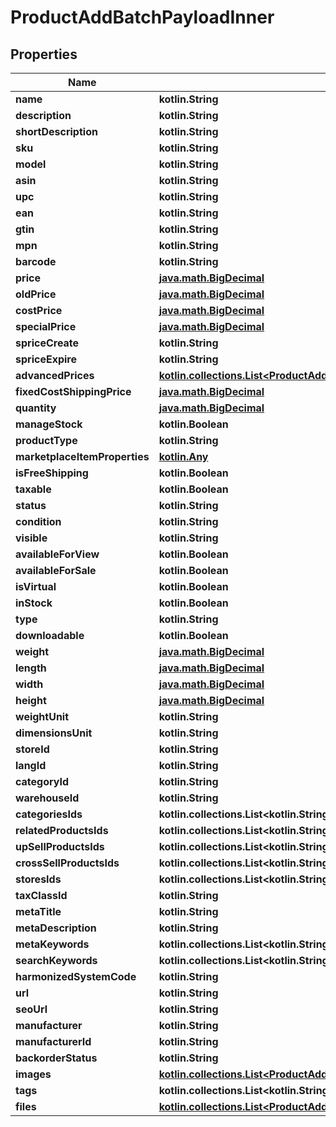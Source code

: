 
# ProductAddBatchPayloadInner

## Properties
| Name | Type | Description | Notes |
| ------------ | ------------- | ------------- | ------------- |
| **name** | **kotlin.String** |  |  [optional] |
| **description** | **kotlin.String** |  |  [optional] |
| **shortDescription** | **kotlin.String** |  |  [optional] |
| **sku** | **kotlin.String** |  |  [optional] |
| **model** | **kotlin.String** |  |  [optional] |
| **asin** | **kotlin.String** |  |  [optional] |
| **upc** | **kotlin.String** |  |  [optional] |
| **ean** | **kotlin.String** |  |  [optional] |
| **gtin** | **kotlin.String** |  |  [optional] |
| **mpn** | **kotlin.String** |  |  [optional] |
| **barcode** | **kotlin.String** |  |  [optional] |
| **price** | [**java.math.BigDecimal**](java.math.BigDecimal.md) |  |  [optional] |
| **oldPrice** | [**java.math.BigDecimal**](java.math.BigDecimal.md) |  |  [optional] |
| **costPrice** | [**java.math.BigDecimal**](java.math.BigDecimal.md) |  |  [optional] |
| **specialPrice** | [**java.math.BigDecimal**](java.math.BigDecimal.md) |  |  [optional] |
| **spriceCreate** | **kotlin.String** |  |  [optional] |
| **spriceExpire** | **kotlin.String** |  |  [optional] |
| **advancedPrices** | [**kotlin.collections.List&lt;ProductAddBatchPayloadInnerAdvancedPricesInner&gt;**](ProductAddBatchPayloadInnerAdvancedPricesInner.md) |  |  [optional] |
| **fixedCostShippingPrice** | [**java.math.BigDecimal**](java.math.BigDecimal.md) |  |  [optional] |
| **quantity** | [**java.math.BigDecimal**](java.math.BigDecimal.md) |  |  [optional] |
| **manageStock** | **kotlin.Boolean** |  |  [optional] |
| **productType** | **kotlin.String** |  |  [optional] |
| **marketplaceItemProperties** | [**kotlin.Any**](.md) |  |  [optional] |
| **isFreeShipping** | **kotlin.Boolean** |  |  [optional] |
| **taxable** | **kotlin.Boolean** |  |  [optional] |
| **status** | **kotlin.String** |  |  [optional] |
| **condition** | **kotlin.String** |  |  [optional] |
| **visible** | **kotlin.String** |  |  [optional] |
| **availableForView** | **kotlin.Boolean** |  |  [optional] |
| **availableForSale** | **kotlin.Boolean** |  |  [optional] |
| **isVirtual** | **kotlin.Boolean** |  |  [optional] |
| **inStock** | **kotlin.Boolean** |  |  [optional] |
| **type** | **kotlin.String** |  |  [optional] |
| **downloadable** | **kotlin.Boolean** |  |  [optional] |
| **weight** | [**java.math.BigDecimal**](java.math.BigDecimal.md) |  |  [optional] |
| **length** | [**java.math.BigDecimal**](java.math.BigDecimal.md) |  |  [optional] |
| **width** | [**java.math.BigDecimal**](java.math.BigDecimal.md) |  |  [optional] |
| **height** | [**java.math.BigDecimal**](java.math.BigDecimal.md) |  |  [optional] |
| **weightUnit** | **kotlin.String** |  |  [optional] |
| **dimensionsUnit** | **kotlin.String** |  |  [optional] |
| **storeId** | **kotlin.String** |  |  [optional] |
| **langId** | **kotlin.String** |  |  [optional] |
| **categoryId** | **kotlin.String** |  |  [optional] |
| **warehouseId** | **kotlin.String** |  |  [optional] |
| **categoriesIds** | **kotlin.collections.List&lt;kotlin.String&gt;** |  |  [optional] |
| **relatedProductsIds** | **kotlin.collections.List&lt;kotlin.String&gt;** |  |  [optional] |
| **upSellProductsIds** | **kotlin.collections.List&lt;kotlin.String&gt;** |  |  [optional] |
| **crossSellProductsIds** | **kotlin.collections.List&lt;kotlin.String&gt;** |  |  [optional] |
| **storesIds** | **kotlin.collections.List&lt;kotlin.String&gt;** |  |  [optional] |
| **taxClassId** | **kotlin.String** |  |  [optional] |
| **metaTitle** | **kotlin.String** |  |  [optional] |
| **metaDescription** | **kotlin.String** |  |  [optional] |
| **metaKeywords** | **kotlin.collections.List&lt;kotlin.String&gt;** |  |  [optional] |
| **searchKeywords** | **kotlin.collections.List&lt;kotlin.String&gt;** |  |  [optional] |
| **harmonizedSystemCode** | **kotlin.String** |  |  [optional] |
| **url** | **kotlin.String** |  |  [optional] |
| **seoUrl** | **kotlin.String** |  |  [optional] |
| **manufacturer** | **kotlin.String** |  |  [optional] |
| **manufacturerId** | **kotlin.String** |  |  [optional] |
| **backorderStatus** | **kotlin.String** |  |  [optional] |
| **images** | [**kotlin.collections.List&lt;ProductAddBatchPayloadInnerImagesInner&gt;**](ProductAddBatchPayloadInnerImagesInner.md) |  |  [optional] |
| **tags** | **kotlin.collections.List&lt;kotlin.String&gt;** |  |  [optional] |
| **files** | [**kotlin.collections.List&lt;ProductAddFilesInner&gt;**](ProductAddFilesInner.md) |  |  [optional] |



